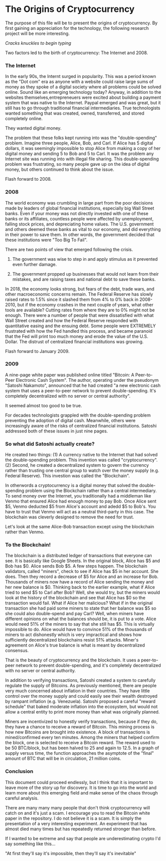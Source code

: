 # The Origins of Cryptocurrency

The purpose of this file will be to present the origins of cryptocurrency. 
By first gaining an appreciation for the technology, the following research project will be more interesting.

*Cracks knuckles to begin typing*

Two factors led to the birth of cryptocurrency: The Internet and 2008.

### The Internet

In the early 90s, the Internt surged in popularity. This was a period known as the "Dot com" era as anyone with a website could raise large sums of money as they spoke of a digital society where all problems could be solved online. Sound like an emerging technology today? Anyway, in addition to the websites themselves,entrepreneuers were excited about building a payment system that was native to the Internet. Paypal emerged and was great, but it still has to go through traditional financial intermediaries. True technologists wanted something that was created, owned, transferred, and stored completely online.

They wanted digital money.

The problem that these folks kept running into was the "double-spending" problem. Imagine three people, Alice, Bob, and Carl. If Alice has 5 digital dollars, it was seemingly impossible to stop Alice from making a copy of her digital money and sending 5 to Bob and 5 to Carl. It was the problem any Internet site was running into with illegal file sharing. This double-spending problem was frustrating, so many people gave up on the idea of digital money, but others continued to think about the issue.

Flash forward to 2008.

### 2008

The world economy was crumbling in large part from the poor decisions made by leaders of global financial institutions, especially big Wall Street banks. Even if your money was not directly invested with one of these banks or its affiliates, countless people were affected by unemployment, falling stock prices, and depreciating home values. The U.S. government and others deemed these banks as vital to our economy, and did everything in their power to save them. In other words, the government decided that these institutions were "Too Big To Fail". 

There are two points of view that emerged following the crisis.

1. The government was wise to step in and apply stimulus as it prevented even further damage.

2. The government propped up businesses that would not learn from their mistakes, and are raising taxes and national debt to save these banks. 

In 2018, the economy looks strong, but fears of the debt, trade wars, and other macroeconomic concerns remain. The Federal Reserve has slowly raised rates to 1.5% since it slashed them from 4% to 0% back in 2008-2010, but if the economy crashes in the next couple of years, what other tools are available? Cutting rates from where they are to 0% might not be enough. There were a number of people that were dissatisfied with what Wall Street created and how the Federal Reserve responded with quantitative easing and the ensuing debt. Some people were EXTREMELY frustrated with how the Fed handled this process, and became paranoid that the Fed will print too much money and erode the value of the U.S. Dollar. The distrust of centralized financial institutions was growing.
  
Flash forward to January 2009.

### 2009

A nine-page white paper was published online titled "Bitcoin: A Peer-to-Peer Electronic Cash System". The author, operating under the pseudonym "Satoshi Nakamoto", announced that he had created "a new electronic cash system that uses a peer-to-peer network to prevent double-spending. It's completely decentralized with no server or central authority".

It seemed almost too good to be true.

For decades technologists grappled with the double-spending problem preventing the adoption of digital cash. Meanwhile, others were increasingly aware of the risks of centralized financial institutions. Satoshi addressed both of these issues in just nine pages.

### So what did Satoshi actually create?

He created two things: (1) A currency native to the Internet that had solved the double-spending problem. This invention was called "cryptocurrency". (2) Second, he created a decentralized system to govern the currency rather than trusting one central group to watch over the money supply (e.g. Federal Reserve). This investion was called the "Blockchain".

In otherwords a cryptocurrency is a digital money that solved the double-spending problem using the Blockchain rather than a central intermediary. To send money over the Internet, you traditionally had a middleman like Venmo that ensured Alice had enough money to pay Bob. Once Alice sent $5, Venmo deducted $5 from Alice's account and adedd $5 to Bob's. You have to trust that Venmo will act as a neutral third-party in this case. The blockchain was cleverly designed to remove the need for trust. 

Let's look at the same Alice-Bob transaction except using the blockchain rather than Venmo.

### To the Blockchain!

The blockchain is a distributed ledger of transactions that everyone can see. It is basically like Google Sheets. In the original block, Alice has $5 and Bob has $0. Alice sends Bob $5. A few steps happen. The blockchain validators, called "miners", check to see if Alice has $5 in her account. She does. Then they record a decrease of $5 for Alice and an increase for Bob. Thousands of miners now have a record of Alice sending the money and her new balance is $0. Thinking back to the earlier example, what if Alice tried to send $5 to Carl after Bob? Well, she would try, but the miners would look  at the history of the blockchain and see that Alice has $0 so the transaction would fail. What if Alice her malicious? What if in the original transaction she had paid some miners to state that her balance was $5 so she could also double-spend and pay Carl? Well, when miners have different opinions on what the balances should be, it is put to a vote. Alice would need 51% of the miners to say that she still has $5. This is virtually impossible to do. Alice would have to convince 51% of the thousands of miners to act dishonestly which is very impractical and shows how sufficiently decentralized blockchains resist 51% attacks. Miner's agreement on Alice's true balance is what is meant by decentralized consensus.

That is the beauty of cryptocurrency and the blockchain. It uses a peer-to-peer network to prevent double-spending, and
it's completely decentralized with no server or central authority.

In addition to verifying transactions, Satoshi created a system to carefully regulate the supply of Bitcoins. As previously
mentioned, there are people very much concerned about inflation in their countries. They have little control over the money
supply and could easily see their wealth destroyed by rampant inflation (e.g. Venezuela). Satoshi proposed a careful "reward schedule" that baked moderate inflation into the ecosystem, but would not allow a central entity to print more money
than what was originally planned.

Miners are incentivized to honestly verify transactions, because if they do, they have a chance to receive a reward of Bitcoin. This mining process is how new Bitcoins are brought into existence. A block of transactions is mined/confirmed every ten minutes. Among the miners that helped confirm the block, one is selected to receive a Bitcoin reward. The reward used to be 50 BTC/block, but has been halved to 25 and again to 12.5. In a graph of supply versus time, the function approaches the asymptote of the "final" amount of BTC that will be in circulation, 21 million coins.

### Conclusion

This document could proceed endlessly, but I think that it is important to leave more of the story up for discovery. It is time to go into the world and learn more about this emerging field and make sense of the chaos through careful analysis. 

There are many many many people that don't think cryptocurrency will catch on and it's just a scam. I encourage you to read the Bitcoin white paper in the repository. I do not believe it is a scam. It is simply the presentation of a very interesting experiment. An experiment that has almost died many times but has repeatedly returned stronger than before.

If I wanted to be extreme and say that people are underestimating crypto I'd say something like this...

"At first they'll say it's impossible, then they'll say it's inevitable"

